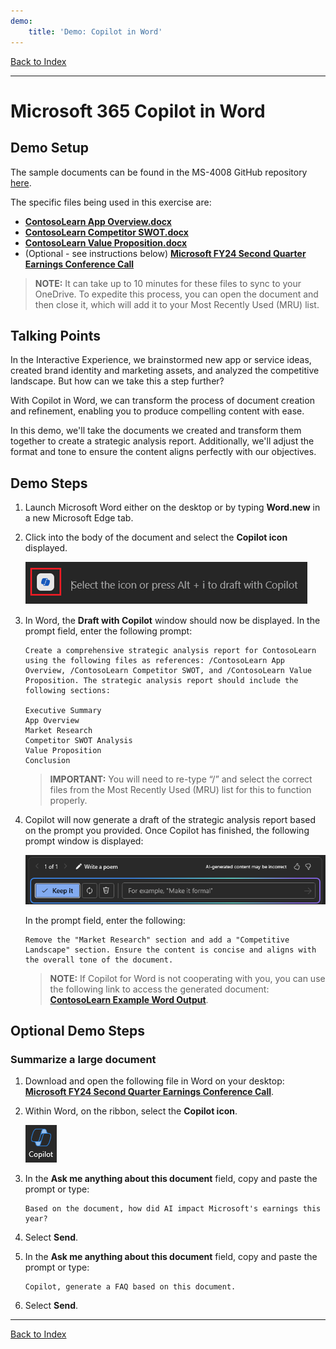 ```yaml
---
demo:
    title: 'Demo: Copilot in Word'
---
```


[Back to Index](https://microsoftlearning.github.io/MS-4021-GOV-Copilot-Immersion-Experience/)

---

# Microsoft 365 Copilot in Word

## Demo Setup

The sample documents can be found in the MS-4008 GitHub repository [here](https://github.com/MicrosoftLearning/MS-4021-GOV-Copilot-Immersion-Experience/tree/master/ResourceFiles).

The specific files being used in this exercise are:

- [**ContosoLearn App Overview.docx**](https://github.com/MicrosoftLearning/MS-4021-GOV-Copilot-Immersion-Experience/raw/master/ResourceFiles/ContosoLearn%20App%20Overview.docx)
- [**ContosoLearn Competitor SWOT.docx**](https://github.com/MicrosoftLearning/MS-4021-GOV-Copilot-Immersion-Experience/raw/master/ResourceFiles/ContosoLearn%20Competitor%20SWOT.docx)
- [**ContosoLearn Value Proposition.docx**](https://github.com/MicrosoftLearning/MS-4021-GOV-Copilot-Immersion-Experience/raw/master/ResourceFiles/ContosoLearn%20Value%20Proposition.docx)
- (Optional - see instructions below) [**Microsoft FY24 Second Quarter Earnings Conference Call**](https://github.com/MicrosoftLearning/MS-4021-GOV-Copilot-Immersion-Experience/raw/master/ResourceFiles/Microsoft_FY24_Second_Quarter_Earnings_Conference_Call.docx)

> **NOTE:**  It can take up to 10 minutes for these files to sync to your OneDrive. To expedite this process, you can open the document and then close it, which will add it to your Most Recently Used (MRU) list.

## Talking Points

In the Interactive Experience, we brainstormed new app or service ideas, created brand identity and marketing assets, and analyzed the competitive landscape. But how can we take this a step further?

With Copilot in Word, we can transform the process of document creation and refinement, enabling you to produce compelling content with ease.

In this demo, we'll take the documents we created and transform them together to create a strategic analysis report. Additionally, we'll adjust the format and tone to ensure the content aligns perfectly with our objectives.

## Demo Steps

1. Launch Microsoft Word either on the desktop or by typing **Word.new** in a new Microsoft Edge tab.
1. Click into the body of the document and select the **Copilot icon** displayed.

    ![Screenshot showing the draft with Copilot icon.](../Demos/Media/draft_with_copilot_icon.png)

1. In Word, the **Draft with Copilot** window should now be displayed. In the prompt field, enter the following prompt:

    ```text
    Create a comprehensive strategic analysis report for ContosoLearn using the following files as references: /ContosoLearn App Overview, /ContosoLearn Competitor SWOT, and /ContosoLearn Value Proposition. The strategic analysis report should include the following sections:
        
    Executive Summary
    App Overview
    Market Research
    Competitor SWOT Analysis
    Value Proposition
    Conclusion
    ```

    > **IMPORTANT:**  You will need to re-type “/” and select the correct files from the Most Recently Used (MRU) list for this to function properly.

1. Copilot will now generate a draft of the strategic analysis report based on the prompt you provided. Once Copilot has finished, the following prompt window is displayed:

    ![Screenshot showing keep it in Copilot.](../Demos/Media/keep_it_or_modify.png)

    In the prompt field, enter the following:

    ```text
    Remove the "Market Research" section and add a "Competitive Landscape" section. Ensure the content is concise and aligns with the overall tone of the document.
    ```

    > **NOTE:** If Copilot for Word is not cooperating with you, you can use the following link to access the generated document: [**ContosoLearn Example Word Output**](https://github.com/MicrosoftLearning/MS-4021-GOV-Copilot-Immersion-Experience/raw/master/ResourceFiles/ContosoLearn%20Example%20Word%20Output%20(not%20to%20be%20used).docx).

## Optional Demo Steps

### Summarize a large document

1. Download and open the following file in Word on your desktop: [**Microsoft FY24 Second Quarter Earnings Conference Call**](https://github.com/MicrosoftLearning/MS-4021-GOV-Copilot-Immersion-Experience/raw/master/ResourceFiles/Microsoft_FY24_Second_Quarter_Earnings_Conference_Call.docx).
1. Within Word, on the ribbon, select the **Copilot icon**.

    ![Screenshot showing keep it in Copilot.](../Demos/Media/copilot_icon.png)

1. In the **Ask me anything about this document** field, copy and paste the prompt or type:

    ```text
    Based on the document, how did AI impact Microsoft's earnings this year?
    ```

1. Select **Send**.  
1. In the **Ask me anything about this document** field, copy and paste the prompt or type:

    ```text
    Copilot, generate a FAQ based on this document.
    ```

1. Select **Send**.

---

[Back to Index](https://microsoftlearning.github.io/MS-4021-GOV-Copilot-Immersion-Experience/)
